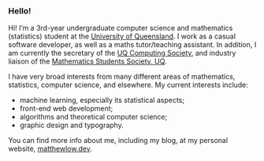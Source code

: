 ### Hello!

Hi! I’m a 3rd-year undergraduate computer science and mathematics (statistics) student at the [University of Queensland](https://www.uq.edu.au/). I work as a casual software developer, as well as a maths tutor/teaching assistant. In addition, I am currently the secretary of the [UQ Computing Society](https://uqcs.org/), and industry liaison of the [Mathematics Students Society, UQ](https://www.facebook.com/uqmss/).

I have very broad interests from many different areas of mathematics, statistics, computer science, and elsewhere. My current interests include:

- machine learning, especially its statistical aspects;
- front-end web development;
- algorithms and theoretical computer science;
- graphic design and typography.

You can find more info about me, including my blog, at my personal website, [matthewlow.dev](https://matthewlow.dev).
